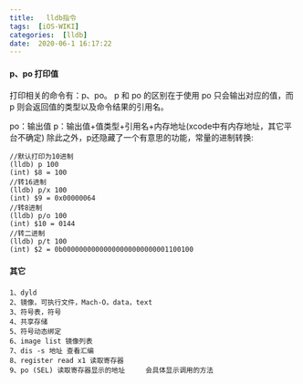 ```yaml
---
title:   lldb指令
tags:  [iOS-WIKI]
categories:  [lldb]
date:  2020-06-1 16:17:22
---
```



####  p、po 打印值
打印相关的命令有：p、po。
p 和 po 的区别在于使用 po 只会输出对应的值，而 p 则会返回值的类型以及命令结果的引用名。

po：输出值
p：输出值+值类型+引用名+内存地址(xcode中有内存地址，其它平台不确定)
除此之外，p还隐藏了一个有意思的功能，常量的进制转换:

```
//默认打印为10进制
(lldb) p 100
(int) $8 = 100
//转16进制
(lldb) p/x 100
(int) $9 = 0x00000064
//转8进制
(lldb) p/o 100
(int) $10 = 0144
//转二进制
(lldb) p/t 100
(int) $2 = 0b00000000000000000000000001100100
```

#### 其它

```
1、dyld
2、镜像，可执行文件，Mach-O，data，text
3、符号表，符号
4、共享存储
5、符号动态绑定
6、image list 镜像列表
7、dis -s 地址 查看汇编
8、register read x1 读取寄存器
9、po (SEL) 读取寄存器显示的地址     会具体显示调用的方法
```